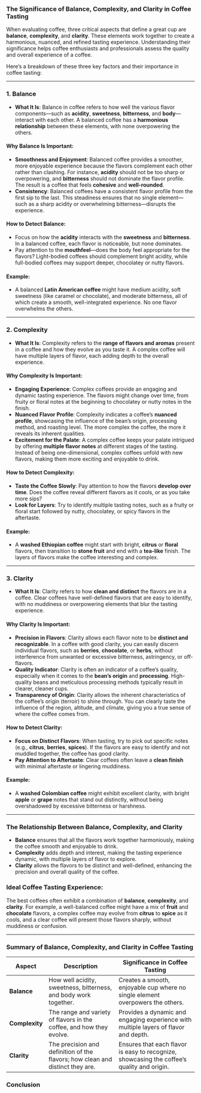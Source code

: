 ### The Significance of **Balance**, **Complexity**, and **Clarity** in Coffee Tasting

When evaluating coffee, three critical aspects that define a great cup are **balance**, **complexity**, and **clarity**. These elements work together to create a harmonious, nuanced, and refined tasting experience. Understanding their significance helps coffee enthusiasts and professionals assess the quality and overall experience of a coffee.

Here’s a breakdown of these three key factors and their importance in coffee tasting:

---

### 1. **Balance**
- **What It Is**: Balance in coffee refers to how well the various flavor components—such as **acidity**, **sweetness**, **bitterness**, and **body**—interact with each other. A balanced coffee has a **harmonious relationship** between these elements, with none overpowering the others.
  
#### **Why Balance Is Important**:
- **Smoothness and Enjoyment**: Balanced coffee provides a smoother, more enjoyable experience because the flavors complement each other rather than clashing. For instance, **acidity** should not be too sharp or overpowering, and **bitterness** should not dominate the flavor profile. The result is a coffee that feels **cohesive** and **well-rounded**.
- **Consistency**: Balanced coffees have a consistent flavor profile from the first sip to the last. This steadiness ensures that no single element—such as a sharp acidity or overwhelming bitterness—disrupts the experience.
  
#### **How to Detect Balance**:
- Focus on how the **acidity** interacts with the **sweetness** and **bitterness**. In a balanced coffee, each flavor is noticeable, but none dominates.
- Pay attention to the **mouthfeel**—does the body feel appropriate for the flavors? Light-bodied coffees should complement bright acidity, while full-bodied coffees may support deeper, chocolatey or nutty flavors.

#### **Example**:
- A balanced **Latin American coffee** might have medium acidity, soft sweetness (like caramel or chocolate), and moderate bitterness, all of which create a smooth, well-integrated experience. No one flavor overwhelms the others.

---

### 2. **Complexity**
- **What It Is**: Complexity refers to the **range of flavors and aromas** present in a coffee and how they evolve as you taste it. A complex coffee will have multiple layers of flavor, each adding depth to the overall experience.
  
#### **Why Complexity Is Important**:
- **Engaging Experience**: Complex coffees provide an engaging and dynamic tasting experience. The flavors might change over time, from fruity or floral notes at the beginning to chocolatey or nutty notes in the finish.
- **Nuanced Flavor Profile**: Complexity indicates a coffee’s **nuanced profile**, showcasing the influence of the bean’s origin, processing method, and roasting level. The more complex the coffee, the more it reveals its inherent qualities.
- **Excitement for the Palate**: A complex coffee keeps your palate intrigued by offering **multiple flavor notes** at different stages of the tasting. Instead of being one-dimensional, complex coffees unfold with new flavors, making them more exciting and enjoyable to drink.

#### **How to Detect Complexity**:
- **Taste the Coffee Slowly**: Pay attention to how the flavors **develop over time**. Does the coffee reveal different flavors as it cools, or as you take more sips?
- **Look for Layers**: Try to identify multiple tasting notes, such as a fruity or floral start followed by nutty, chocolatey, or spicy flavors in the aftertaste.

#### **Example**:
- A **washed Ethiopian coffee** might start with bright, **citrus** or **floral** flavors, then transition to **stone fruit** and end with a **tea-like** finish. The layers of flavors make the coffee interesting and complex.

---

### 3. **Clarity**
- **What It Is**: Clarity refers to how **clean and distinct** the flavors are in a coffee. Clear coffees have well-defined flavors that are easy to identify, with no muddiness or overpowering elements that blur the tasting experience.

#### **Why Clarity Is Important**:
- **Precision in Flavors**: Clarity allows each flavor note to be **distinct and recognizable**. In a coffee with good clarity, you can easily discern individual flavors, such as **berries**, **chocolate**, or **herbs**, without interference from unwanted or excessive bitterness, astringency, or off-flavors.
- **Quality Indicator**: Clarity is often an indicator of a coffee’s quality, especially when it comes to the **bean’s origin** and **processing**. High-quality beans and meticulous processing methods typically result in clearer, cleaner cups.
- **Transparency of Origin**: Clarity allows the inherent characteristics of the coffee’s origin (terroir) to shine through. You can clearly taste the influence of the region, altitude, and climate, giving you a true sense of where the coffee comes from.

#### **How to Detect Clarity**:
- **Focus on Distinct Flavors**: When tasting, try to pick out specific notes (e.g., **citrus**, **berries**, **spices**). If the flavors are easy to identify and not muddled together, the coffee has good clarity.
- **Pay Attention to Aftertaste**: Clear coffees often leave a **clean finish** with minimal aftertaste or lingering muddiness.

#### **Example**:
- A **washed Colombian coffee** might exhibit excellent clarity, with bright **apple** or **grape** notes that stand out distinctly, without being overshadowed by excessive bitterness or harshness.

---

### The Relationship Between Balance, Complexity, and Clarity

- **Balance** ensures that all the flavors work together harmoniously, making the coffee smooth and enjoyable to drink.
- **Complexity** adds depth and interest, making the tasting experience dynamic, with multiple layers of flavor to explore.
- **Clarity** allows the flavors to be distinct and well-defined, enhancing the precision and overall quality of the coffee.

### Ideal Coffee Tasting Experience:
The best coffees often exhibit a combination of **balance**, **complexity**, and **clarity**. For example, a well-balanced coffee might have a mix of **fruit** and **chocolate** flavors, a complex coffee may evolve from **citrus** to **spice** as it cools, and a clear coffee will present those flavors sharply, without muddiness or confusion.

---

### Summary of Balance, Complexity, and Clarity in Coffee Tasting

| **Aspect**    | **Description**                                                                 | **Significance in Coffee Tasting**                                                             |
|---------------|---------------------------------------------------------------------------------|------------------------------------------------------------------------------------------------|
| **Balance**   | How well acidity, sweetness, bitterness, and body work together.                 | Creates a smooth, enjoyable cup where no single element overpowers the others.                  |
| **Complexity**| The range and variety of flavors in the coffee, and how they evolve.             | Provides a dynamic and engaging experience with multiple layers of flavor and depth.            |
| **Clarity**   | The precision and definition of the flavors; how clean and distinct they are.    | Ensures that each flavor is easy to recognize, showcasing the coffee’s quality and origin.      |

### Conclusion
